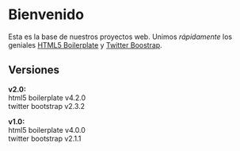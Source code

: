 # Bienvenido

Esta es la base de nuestros proyectos web.
Unimos *rápidamente* los geniales [HTML5 Boilerplate](http://html5boilerplate.com/) y [Twitter Boostrap](http://getbootstrap.com/).

## Versiones

**v2.0:**   
  html5 boilerplate v4.2.0  
  twitter bootstrap v2.3.2  

**v1.0:**   
  html5 boilerplate v4.0.0  
  twitter bootstrap v2.1.1  
 
  